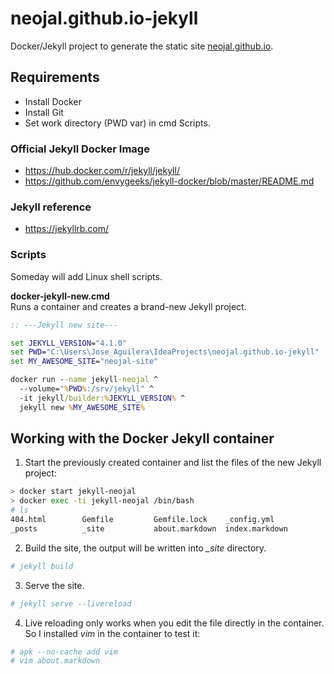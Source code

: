 # neojal.github.io-jekyll
Docker/Jekyll project to generate the static site [neojal.github.io](neojal.github.io). 

## Requirements

* Install Docker
* Install Git
* Set work directory (PWD var) in cmd Scripts.

### Official Jekyll Docker Image

* https://hub.docker.com/r/jekyll/jekyll/ 
* https://github.com/envygeeks/jekyll-docker/blob/master/README.md 

### Jekyll reference

* https://jekyllrb.com/ 

### Scripts
Someday will add Linux shell scripts.

**docker-jekyll-new.cmd**  
Runs a container and creates a brand-new Jekyll project.

~~~cmd
:: ---Jekyll new site---

set JEKYLL_VERSION="4.1.0"
set PWD="C:\Users\Jose_Aguilera\IdeaProjects\neojal.github.io-jekyll"
set MY_AWESOME_SITE="neojal-site"

docker run --name jekyll-neojal ^
  --volume="%PWD%:/srv/jekyll" ^
  -it jekyll/builder:%JEKYLL_VERSION% ^
  jekyll new %MY_AWESOME_SITE%
~~~

## Working with the Docker Jekyll container

1. Start the previously created container and list the files of the new Jekyll project:
~~~bash
> docker start jekyll-neojal
> docker exec -ti jekyll-neojal /bin/bash
# ls 
404.html        Gemfile         Gemfile.lock    _config.yml
_posts          _site           about.markdown  index.markdown
  ~~~

2. Build the site, the output will be written into *_site* directory. 
~~~bash
# jekyll build
~~~

3. Serve the site.
~~~bash
# jekyll serve --livereload
~~~

4. Live reloading only works when you edit the file directly in the container. So I installed *vim* in the container to test it:  
~~~bash
# apk --no-cache add vim
# vim about.markdown
~~~
